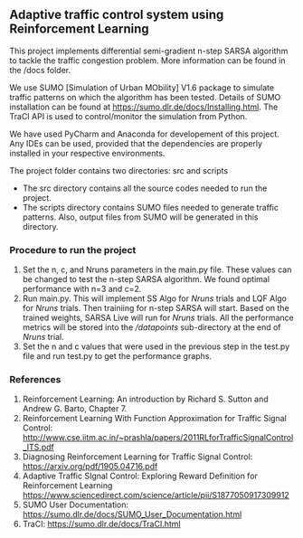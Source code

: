 ## Adaptive traffic control system using Reinforcement Learning

This project implements differential semi-gradient n-step SARSA algorithm to tackle the traffic congestion problem. More information can be found in the /docs folder.

We use SUMO [Simulation of Urban MObility] V1.6 package to simulate traffic patterns on which the algorithm has been tested. Details of SUMO installation can be found at https://sumo.dlr.de/docs/Installing.html. The TraCI API is used to control/monitor the simulation from Python.

We have used PyCharm and Anaconda for developement of this project. Any IDEs can be used, provided that the dependencies are properly installed in your respective environments.

The project folder contains two directories: src and scripts
* The src directory contains all the source codes needed to run the project.
* The scripts directory contains SUMO files needed to generate traffic patterns. Also, output files from SUMO will be generated in this directory.

### Procedure to run the project
1. Set the n, c, and Nruns parameters in the main.py file. These values can be changed to test the n-step SARSA algorithm. We found optimal performance with n=3 and c=2. 
2. Run main.py. This will implement SS Algo for *Nruns* trials and LQF Algo for *Nruns* trials. Then trainiing for n-step SARSA will start. Based on the trained weights, SARSA Live will run for *Nruns* trials. All the performance metrics will be stored into the */datapoints* sub-directory at the end of *Nruns* trial.
3. Set the n and c values that were used in the previous step in the test.py file and run test.py to get the performance graphs.

### References
1. Reinforcement Learning: An introduction by Richard S. Sutton and Andrew G. Barto, Chapter 7.
2. Reinforcement Learning With Function Approximation for Traffic Signal Control:
   http://www.cse.iitm.ac.in/~prashla/papers/2011RLforTrafficSignalControl_ITS.pdf
3. Diagnosing Reinforcement Learning for Traffic Signal Control:
   https://arxiv.org/pdf/1905.04716.pdf
4. Adaptive Traffic SIgnal Control: Exploring Reward Definition for Reinforcement Learning
   https://www.sciencedirect.com/science/article/pii/S1877050917309912
5. SUMO User Documentation:
   https://sumo.dlr.de/docs/SUMO_User_Documentation.html
6. TraCI: https://sumo.dlr.de/docs/TraCI.html
